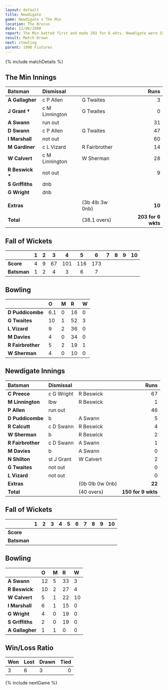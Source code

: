 ```yaml
---
layout: default
title: Newdigate
game: Newdigate v The Min
location: The Brocus
date: 12/08/1990
report: The Min batted first and made 203 for 6 wkts. Newdigate were 150 for 9 wkts when time ran out
result: Match Drawn
next: stowting
parent: 1990 Fixtures
---
```


{% include matchDetails %}

## The Min Innings

| Batsman | Dismissal |  | Runs |
|:---|:---|---|---:|
| **A Gallagher** | c P Allen | G Twaites | 3 |
| **J Grant &#8224;** | c M Linnington | G Twaites | 0 |
| **A Swann** | run out |  | 31 |
| **D Swann** | c P Allen | G Twaites | 47 |
| **I Marshall** | not out |  | 60 |
| **M Gardiner** | c L Vizard | R Fairbrother | 14 |
| **W Calvert** | c M Linnington | W Sherman | 28 |
| **R Beswick &#42;** | not out |  | 9 |
| **S Griffiths** | dnb |  |  |
| **G Wright** | dnb |  |  |
|  |  |  |  |
| **Extras** | | (3b 4lb 3w 0nb) | **10** |
| **Total** | | (38.1 overs) | **203 for 6 wkts** |

## Fall of Wickets

| | 1 | 2 | 3 | 4 | 5 | 6 | 7 | 8 | 9 | 10 |
|---|:---:|:---:|:---:|:---:|:---:|:---:|:---:|:---:|:---:|:---:|
| **Score** | 4 | 9 | 67 | 101 | 116 | 173 |  |  |  |  |
| **Batsman** | 1 | 2 | 4 | 3 | 6 | 7 |  |  |  |  |

## Bowling

| | O | M | R | W |
|---|:---|:---|:---|:---|
| **D Puddicombe** | 6.1 | 0 | 16 | 0 |
| **G Twaites** | 10 | 1 | 52 | 3 |
| **L Vizard** | 9 | 2 | 36 | 0 |
| **M Davies** | 4 | 0 | 34 | 0 |
| **R Fairbrother** | 5 | 2 | 19 | 1 |
| **W Sherman** | 4 | 0 | 10 | 0 |

## Newdigate Innings

| Batsman | Dismissal |  | Runs |
|:---|:---|---|---:|
| **C Preece** | c G Wright | R Beswick | 67 |
| **M Linnington** | lbw | R Beswick | 1 |
| **P Allen** | run out |  | 46 |
| **D Puddicombe** | b | A Swann | 5 |
| **R Calcutt** | c D Swann | R Beswick | 4 |
| **W Sherman** | b | R Beswick | 2 |
| **R Fairbrother** | c D Swann | A Swann | 1 |
| **M Davies** | b | A Swann | 0 |
| **N Shilton** | st J Grant | W Calvert | 2 |
| **G Twaites** | not out |  | 0 |
| **L Vizard** | not out |  | 0 |
| **Extras** | | (0b 0lb 0w 0nb) | **22** |
| **Total** | | (40 overs) | **150 for 9 wkts** |

## Fall of Wickets

| | 1 | 2 | 3 | 4 | 5 | 6 | 7 | 8 | 9 | 10 |
|---|:---:|:---:|:---:|:---:|:---:|:---:|:---:|:---:|:---:|:---:|
| **Score** |  |  |  |  |  |  |  |  |  |  |
| **Batsman** |  |  |  |  |  |  |  |  |  |  |

## Bowling

| | O | M | R | W |
|---|:---|:---|:---|:---|
| **A Swann** | 12 | 5 | 33 | 3 |
| **R Beswick** | 10 | 2 | 27 | 4 |
| **W Calvert** | 5 | 1 | 22 | 10 |
| **I Marshall** | 6 | 1 | 15 | 0 |
| **G Wright** | 4 | 0 | 19 | 0 |
| **S Griffiths** | 2 | 0 | 19 | 0 |
| **A Gallagher** | 1 | 1 | 0 | 0 |

## Win/Loss Ratio

| Won | Lost | Drawn | Tied |
|:---|:---|:---|---:|
| 3 | 6 | 3 | 0 |

{% include nextGame %}